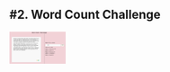 <h2>#2. Word Count Challenge</h2>
<img src="/public/images/website.png "alt="website image"  width="100" height="25%"/>
